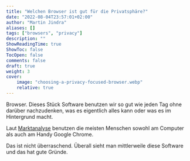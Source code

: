 ```yaml
---
title: "Welchen Browser ist gut für die Privatsphäre?"
date: "2022-08-04T23:57:01+02:00"
author: "Martin Jindra"
aliases: []
tags: ["browsers", "privacy"]
description: ""
ShowReadingTime: true
ShowToc: false
TocOpen: false
comments: false
draft: true
weight: 3
cover:
    image: "choosing-a-privacy-focused-browser.webp"
    relative: true
---
```


Browser. Dieses Stück Software benutzen wir so gut wie jeden Tag ohne darüber nachzudenken, was es eigentlich alles kann oder was es im Hintergrund macht.

Laut [Marktanalyse](https://www.netmarketshare.com/browser-market-share.aspx) benutzen die meisten Menschen sowohl am Computer als auch am Handy Google Chrome.

Das ist nicht überraschend. Überall sieht man mittlerweile diese Software und das hat gute Gründe. 
